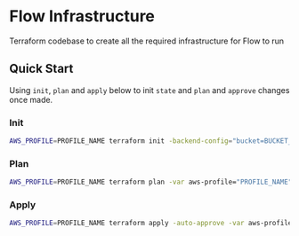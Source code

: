 # Flow Infrastructure
Terraform codebase to create all the required infrastructure for Flow to run

## Quick Start

Using `init`, `plan` and `apply` below to init `state` and `plan` and `approve` changes once made.

### Init
```bash
AWS_PROFILE=PROFILE_NAME terraform init -backend-config="bucket=BUCKET_NAME" -backend-config="region=eu-west-2" -backend-config="key=state/FILE_NAME.tfstate"
```

### Plan
```bash
AWS_PROFILE=PROFILE_NAME terraform plan -var aws-profile="PROFILE_NAME" -var role="arn:aws:iam::ACCOUNT_ID:role/ROLE_NAME" -var environment="ENVIRONMENT" -var node_env="NODE_ENV"
```

### Apply
```bash
AWS_PROFILE=PROFILE_NAME terraform apply -auto-approve -var aws-profile="PROFILE_NAME" -var role="arn:aws:iam::ACCOUNT_ID:role/ROLE_NAME" -var environment="ENVIRONMENT" -var node_env="NODE_ENV"
```